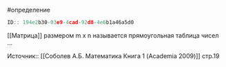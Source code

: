 #определение 

```javascript
ID:: 194e2b30-03e9-4cad-92d8-4e6b1a46a5d0
```

[[Матрица]] размером m x n  называется прямоугольная таблица чисел ... 

Источник:: [[Соболев А.Б. Математика Книга 1 (Academia 2009)]] стр.19


